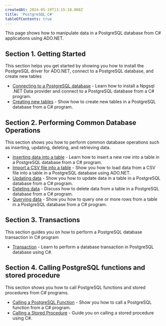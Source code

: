 ```yaml
---
createdAt: 2024-05-19T13:15:18.000Z
title: 'PostgreSQL C#'
tableOfContents: true
---
```


This page shows how to manipulate data in a PostgreSQL database from C# applications using ADO.NET.

## Section 1. Getting Started

This section helps you get started by showing you how to install the PostgreSQL driver for ADO.NET, connect to a PostgreSQL database, and create new tables

- [Connecting to a PostgreSQL database](/postgresql/postgresql-csharp/postgresql-csharp-connect) - Learn how to install a Npgsql .NET Data provider and connect to a PostgreSQL database from a C# program.
- [Creating new tables](/postgresql/postgresql-csharp/postgresql-csharp-create-table) - Show how to create new tables in a PostgreSQL database from a C# program.

## Section 2. Performing Common Database Operations

This section shows you how to perform common database operations such as inserting, updating, deleting, and retrieving data.

- [Inserting data into a table](/postgresql/postgresql-csharp/postgresql-csharp-insert) - Learn how to insert a new row into a table in a PostgreSQL database from a C# program.
- [Import a CSV file into a table](/postgresql/postgresql-csharp/postgresql-csharp-import-csv-file) - Show you how to load data from a CSV file into a table in a PostgreSQL database using ADO.NET.
- [Updating data](/postgresql/postgresql-csharp/postgresql-csharp-update) - Show you how to update data in a table in a PostgreSQL database from a C# program.
- [Deleting data](/postgresql/postgresql-csharp/postgresql-csharp-delete) - Discuss how to delete data from a table in a PostgreSQL database from a C# program.
- [Querying data](/postgresql/postgresql-csharp/postgresql-csharp-select) - Show you how to query one or more rows from a table in a PostgreSQL database from a C# program.

## Section 3. Transactions

This section guides you on how to perform a PostgreSQL database transaction in C# program

- [Transaction](/postgresql/postgresql-csharp/postgresql-csharp-transaction) - Learn to perform a database transaction in PostgreSQL database using C#.

## Section 4. Calling PostgreSQL functions and stored procedure

This section shows you how to call PostgreSQL functions and stored procedures from C# programs.

- [Calling a PostgreSQL Function](/postgresql/postgresql-csharp/postgresql-csharp-call-postgresql-function) - Show you how to call a PostgreSQL function from a C# program.
- [Calling a Stored Procedure](/postgresql/postgresql-csharp/postgresql-csharp-call-a-stored-procedure) - Guide you on calling a stored procedure using C#.
